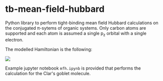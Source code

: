 # tb-mean-field-hubbard 

Python library to perform tight-binding mean field Hubbard calculations on the conjugated π-sytems of organic systems.
Only carbon atoms are supported and each atom is assumed a single p<sub>z</sub> orbital with a single electron.

The modelled Hamiltonian is the following:

![](https://latex.codecogs.com/svg.latex?\dpi{300}\large\hat{H}_\text{MFH}=-t\sum\limits_{\langle{i,j}\rangle,\sigma}\hat{c}^{\dag}_{i,\sigma}\hat{c}_{j,\sigma}+U\sum\limits_{i,\sigma}\langle{\hat{n}_{i,\sigma}}\rangle%20\hat{n}_{i,\overline{\sigma}}-U\sum\limits_{i}\langle{\hat{n}_{i,\uparrow}}\rangle\langle{\hat{n}_{i,\downarrow}}\rangle) 


Example jupyter notebook `mfh.ipynb` is provided that performs the calculation for the Clar's goblet molecule.
